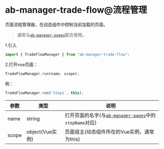 # ab-manager-trade-flow@流程管理

页面流程管理器，在动态组件中控制当前加载的页面。

> 通常与[`ab-manager-pages`](https://afexteam.github.io/sdk-docs/index.html#/sdk-docs/ab-manager-pages)配合使用。

1.引入

```js
import { TradeFlowManager } from "ab-manager-trade-flow";
```

2.打开vue页面：

```js
TradeFlowManager.run(name, scope);
```

例：

```js
TradeFlowManager.run('Step1', this);
```

| 参数     | 类型 | 说明 |
| -------- | --- | --- |
| name | string | 打开页面的名字(与[`ab-manager-pages`](https://afexteam.github.io/sdk-docs/index.html#/sdk-docs/ab-manager-pages)中的`stepName`对应) |
| scope | object(Vue实例) | 页面宿主(动态组件所在的Vue实例，通常为this) |